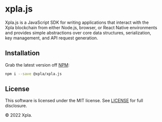 # xpla.js
Xpla.js is a JavaScript SDK for writing applications that interact with the Xpla blockchain from either Node.js, browser, or React Native environments and provides simple abstractions over core data structures, serialization, key management, and API request generation.

## Installation

Grab the latest version off [NPM](https://www.npmjs.com/package/@xpla/xpla.js):

```sh
npm i --save @xpla/xpla.js
```

## License

This software is licensed under the MIT license. See [LICENSE](./LICENSE) for full disclosure.

© 2022 Xpla.

